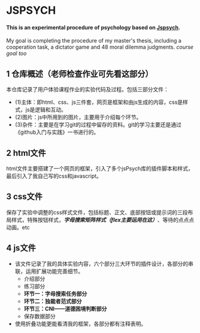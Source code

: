 # JSPSYCH
#### This is an experimental procedure of psychology based on [Jspsych](https://www.jspsych.org/v7/). 
My goal is completing the procedure of my master's thesis, including a cooperation task, a dictator game and 48 moral dilemma judgments. 
*course goal too*
## 1 仓库概述（老师检查作业可先看这部分）
本仓库记录了用户体验课程作业的实验代码及过程。包括三部分文件：

- (1)主体：即html、css、js三件套，网页是框架和由js生成的内容，css是样式，js是逻辑和互动。
- (2)图片：js中所用到的图片，主要用于介绍每个环节。
- (3)杂件：主要是在学习git的过程中留存的资料。git的学习主要还是通过《github入门与实践》一书进行的。
## 2 html文件
html文件主要搭建了一个网页的框架，引入了多个jsPsych库的插件脚本和样式，最后引入了我自己写的css和javascript。
## 3 css文件
保存了实验中调整的css样式文件，包括标题、正文、底部按钮或提示词的三段布局样式，特殊按钮样式，***字母搜索矩阵样式（flex主要运用在这）***、等待的点点点动画。etc
## 4 js文件
- 该文件记录了我的具体实验内容，六个部分三大环节的插件设计，各部分的串联，运用扩展功能完善细节。
  - 介绍部分
  - 练习部分
  - **环节一：字母搜索任务部分**
  - **环节二：独裁者范式部分**
  - **环节三：CNI——道德困境判断部分**
  - 保存数据部分
- 使用折叠功能更能看清我的框架，各部分都有注释表明。